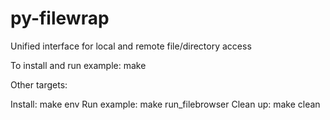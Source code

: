 # py-filewrap
Unified interface for local and remote file/directory access

To install and run example:
    make

Other targets:

Install:
    make env
Run example:
    make run_filebrowser
Clean up:
    make clean
